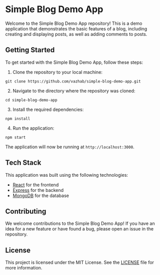 <h1>Simple Blog Demo App</h1>

<p>Welcome to the Simple Blog Demo App repository! This is a demo application that demonstrates the basic features of a blog, including creating and displaying posts, as well as adding comments to posts.</p>

<h2>Getting Started</h2>

<p>To get started with the Simple Blog Demo App, follow these steps:</p>

<ol>
  <li>Clone the repository to your local machine:</li>
</ol>

<pre><code>git clone https://github.com/vazhab/simple-blog-demo-app.git
</code></pre>

<ol start="2">
  <li>Navigate to the directory where the repository was cloned:</li>
</ol>

<pre><code>cd simple-blog-demo-app
</code></pre>

<ol start="3">
  <li>Install the required dependencies:</li>
</ol>

<pre><code>npm install
</code></pre>

<ol start="4">
  <li>Run the application:</li>
</ol>

<pre><code>npm start
</code></pre>

<p>The application will now be running at <code>http://localhost:3000</code>.</p>

<h2>Tech Stack</h2>

<p>This application was built using the following technologies:</p>

<ul>
  <li><a href="https://reactjs.org/">React</a> for the frontend</li>
  <li><a href="https://expressjs.com/">Express</a> for the backend</li>
  <li><a href="https://www.mongodb.com/">MongoDB</a> for the database</li>
</ul>

<h2>Contributing</h2>

<p>We welcome contributions to the Simple Blog Demo App! If you have an idea for a new feature or have found a bug, please open an issue in the repository.</p>

<h2>License</h2>

<p>This project is licensed under the MIT License. See the <a href="LICENSE">LICENSE</a> file for more information.</p>
